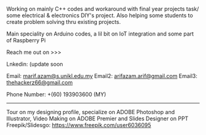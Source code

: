 Working on mainly C++ codes and workaround with final year projects task/ some electrical & electronics DIY's project.
Also helping some students to create problem solving thru existing projects.

Main speciality on Arduino codes, a lil bit on IoT integration and some part of Raspberry Pi

Reach me out on >>>

Lnkedin: (update soon

Email: marif.azam@s.unikl.edu.my
Email2: arifazam.arif@gmail.com
Email3: thehackerz66@gmail.com

Phone Number: +(60) 193903600 (MY)

----------------------------------------------------

Tour on my designing profile, specialize on ADOBE Photoshop and Illustrator, Video Making on ADOBE Premier and Slides Designer on PPT
Freepik/Slidesgo: https://www.freepik.com/user6036095
